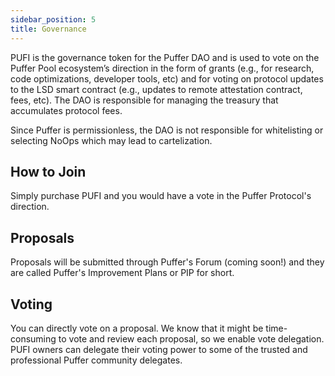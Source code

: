 ```yaml
---
sidebar_position: 5
title: Governance
---
```


PUFI is the governance token for the Puffer DAO and is used to vote on the Puffer Pool ecosystem’s
direction in the form of grants (e.g., for research, code optimizations, developer tools, etc) and for
voting on protocol updates to the LSD smart contract (e.g., updates to remote attestation contract,
fees, etc). The DAO is responsible for managing the treasury that accumulates protocol fees.

Since Puffer is permissionless, the DAO is not responsible for whitelisting or selecting NoOps which may
lead to cartelization.

## How to Join

Simply purchase PUFI and you would have a vote in the Puffer Protocol's direction.

## Proposals

Proposals will be submitted through Puffer's Forum (coming soon!) and they are called Puffer's Improvement Plans or PIP for short.

## Voting

You can directly vote on a proposal. We know that it might be time-consuming to vote and review each proposal, so we enable vote delegation.
PUFI owners can delegate their voting power to some of the trusted and professional Puffer community delegates.

